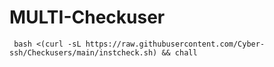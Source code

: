 # MULTI-Checkuser




```
 bash <(curl -sL https://raw.githubusercontent.com/Cyber-ssh/Checkusers/main/instcheck.sh) && chall
```
